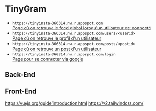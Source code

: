 # TinyGram

* `https://tinyinsta-366314.nw.r.appspot.com`  
  [Page où on retrouve le feed global lorsqu'un utilisateur est connecté](src/main/webapp/src/views/HomeView.vue)
* `https://tinyinsta-366314.nw.r.appspot.com/users/<userid>`  
  [Page où on retrouve le profil d'un utilisateur](src/main/webapp/src/views/UserView.vue)
* `https://tinyinsta-366314.nw.r.appspot.com/posts/<postid>`  
  [Page où on retrouve un post d'un utilisateur](src/main/webapp/src/views/PostView.vue)
* `https://tinyinsta-366314.nw.r.appspot.com/login`  
  [Page pour se connecter via google](src/main/webapp/src/views/LoginView.vue)

## Back-End


## Front-End

https://vuejs.org/guide/introduction.html
https://v2.tailwindcss.com/
